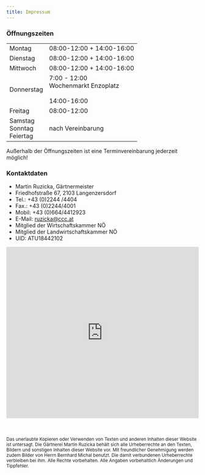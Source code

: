 ```yaml
---
title: Impressum
---
```


<h3>Öffnungszeiten</h3>

<!--
<h3>In den Wintermonaten Jänner und Februar nach Vereinbarung.</h3>
-->

<!--
<strong>Vor Allerheiligen 21. 10. bis 1. 11. Sonderöffnungszeiten:
Täglich von 8:00 bis 18:00
Auch Feiertag und Sonntag!
</strong>
-->


<table>
  <tr>
     <td>Montag</td>
     <td>08:00-12:00 + 14:00-16:00</td>
   </tr>
   <tr>
     <td>Dienstag</td>
		 <td>08:00-12:00 + 14:00-16:00</td>
   </tr>
   <tr>
     <td>Mittwoch</td>
		 <td>08:00-12:00 + 14:00-16:00</td>
   </tr>
   <tr>
     <td>Donnerstag</td>
		 <td>7:00 - 12:00<br>Wochenmarkt Enzoplatz<br>
      <br>
      14:00-16:00</td>
   </tr>
   <tr>
     <td>Freitag</td>
		 <td>08:00-12:00</td>
   </tr>
   <tr>
     <td>Samstag<br>Sonntag<br>Feiertag</td>
     <td>nach Vereinbarung</td>
   </tr>
 </table>
Außerhalb der Öffnungszeiten ist eine Terminvereinbarung jederzeit möglich!



<h3>Kontaktdaten</h3>
<ul>
	<li>Martin Ruzicka, Gärtnermeister</li>
	<li>Friedhofstraße 67, 2103 Langenzersdorf </li>
	<li>Tel.: +43 (0)2244 /4404</li>
	<li>Fax.: +43 (0)2244/4001</li>
	<li>Mobil: +43 (0)664/4412923</li>
	<li>E-Mail: <a href="mailto:&#x72;&#x75;&#x7A;&#105;&#99;&#x6B;&#97;&#x40;&#x63;&#x63;&#99;&#46;&#x61;&#x74;">&#x72;&#x75;&#x7A;&#105;&#99;&#x6B;&#97;&#x40;&#x63;&#x63;&#99;&#46;&#x61;&#x74;</a>
		<!-- &frasl; <a href="mailto:&#x72;&#x75;&#x7A;&#105;&#99;&#x6B;&#97;&#x40;&#x67;&#x61;&#101;&#114;&#x74;&#x6E;&#101;&#x72;&#x65;&#105;&#x2D;&#114;&#x75;&#x7A;&#105;&#x63;&#107;&#97;&#x2E;&#x61;&#116;">&#x72;&#x75;&#x7A;&#105;&#99;&#x6B;&#97;&#x40;&#x67;&#x61;&#101;&#114;&#x74;&#x6E;&#101;&#x72;&#x65;&#105;&#x2D;&#114;&#x75;&#x7A;&#105;&#x63;&#107;&#97;&#x2E;&#x61;&#116;</a></li>-->
      <li>Mitglied der Wirtschaftskammer NÖ</li>
	<li>Mitglied der Landwirtschaftskammer NÖ</li>
	<li>UID: ATU18442102</li>
</ul>


<iframe src="https://www.google.com/maps/embed?pb=!1m14!1m8!1m3!1d10616.150811089272!2d16.3680384!3d48.3021263!3m2!1i1024!2i768!4f13.1!3m3!1m2!1s0x0%3A0xaeb655f3ce17cb8d!2sFriedhofsg%C3%A4rtnerei+Martin+Ruzicka!5e0!3m2!1sde!2sat!4v1520676610826" width="100%" height="450" frameborder="0" style="border:0" allowfullscreen></iframe>

<br><br>
<small>Das unerlaubte Kopieren oder Verwenden von Texten und anderen Inhalten dieser Website ist untersagt. Die Gärtnerei Martin Ruzicka behält sich alle Urheberrechte an den Texten, Bildern und sonstigen Inhalten dieser Website vor. Mit freundlicher Genehmigung werden zudem Bilder von Herrn Bernhard Michal benutzt. Die damit verbundenen Urheberrechte verbleiben bei ihm. Alle Rechte vorbehalten. Alle Angaben vorbehaltlich Änderungen und Tippfehler.</small>
